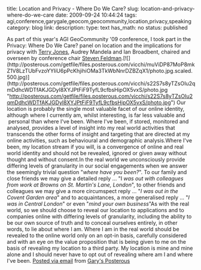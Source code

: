 title: Location and Privacy - Where Do We Care?
slug: location-and-privacy-where-do-we-care
date: 2009-09-24 10:44:24
tags: agi,conference,garygale,geocom,geocommunity,location,privacy,speaking
category: blog
link: 
description: 
type: text
has_math: no
status: published

As part of this year's AGI GeoCommunity '09 conference, I took part in the Privacy: Where Do We Care? panel on location and the implications for privacy with [Terry Jones](http://twitter.com/terrycojones "http://twitter.com/terrycojones"), Audrey Mandela and Ian Broadbent, chaired and overseen by conference chair [Steven Feldman](http://twitter.com/stevenfeldman "http://twitter.com/stevenfeldman").[![](http://posterous.com/getfile/files.posterous.com/vicchi/muViDP87MoP8mkZ1V8LzTUbFvzoYYIiU6pPcKhjihiOMa3TkWbNnrDZBZqX1/photo.jpg.scaled.500.jpg)](http://posterous.com/getfile/files.posterous.com/vicchi/s22S7s8yTZsOIu2qmDdhcWDTfAKJGDyI8XYJPtFiF9TyfL9cfbsHipOX5vxS/photo.jpg "http://posterous.com/getfile/files.posterous.com/vicchi/s22S7s8yTZsOIu2qmDdhcWDTfAKJGDyI8XYJPtFiF9TyfL9cfbsHipOX5vxS/photo.jpg") Our location is probably the single most valuable facet of our online identity, although where I currently am, whilst interesting, is far less valuable and  personal than where I've been. Where I've been, if stored, monitored and analysed, provides a level of insight into my real world activities that transcends the other forms of insight and targeting that are directed at my online activities, such as behavioural and demographic analysis.Where I've been, my location stream if you will, is a convergence of online and real world identity and should not be revealed, ignored or given away without thought and without consent.In the real world we unconsciously provide differing levels of granularity in our social engagements when we answer the seemingly trivial question "*where have you been?*". To our family and close friends we may give a detailed reply ... "I *was out with colleagues from work at Browns on St. Martin's Lane, London*", to other friends and colleagues we may give a more circumspect reply ... "*I was out in the Covent Garden area*" and to acquaintances, a more generalised reply ... "*I was in Central London*" or even "*mind your own business*"As with the real world, so we should choose to reveal our location to applications and to companies online with differing levels of granularity, including the ability to be our own source of truth and to conceal ourselves entirely, in other words, to lie about where I am. Where I am in the real world should be revealed to the online world only on an opt-in basis, carefully considered and with an eye on the value proposition that is being given to me on the basis of revealing my location to a third party. My location is mine and mine alone and I should never have to opt out of revealing where am I and where I've been.  [Posted via email](http://posterous.com "http://posterous.com") from [Gary's Posterous](http://vicchi.posterous.com/location-and-privacy-where-do-we-care "http://vicchi.posterous.com/location-and-privacy-where-do-we-care") 

 

